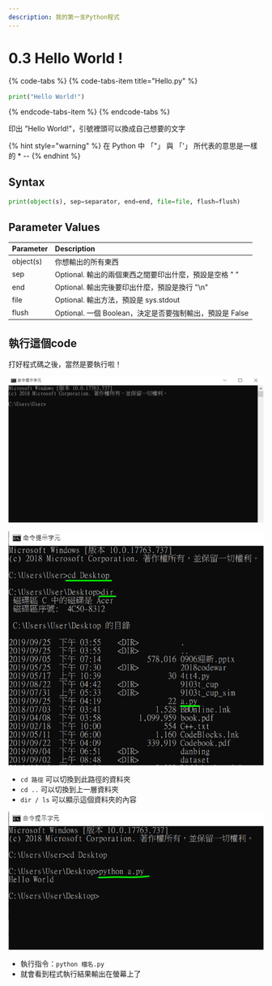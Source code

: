 ```yaml
---
description: 我的第一支Python程式
---
```


# 0.3 Hello World !

{% code-tabs %}
{% code-tabs-item title="Hello.py" %}
```python
print("Hello World!")
```
{% endcode-tabs-item %}
{% endcode-tabs %}

印出 "Hello World!"，引號裡頭可以換成自己想要的文字

{% hint style="warning" %}
在 Python 中 「"」 與 「'」 所代表的意思是一樣的 ​\* --
{% endhint %}

## Syntax

```python
print(object(s), sep=separator, end=end, file=file, flush=flush)
```

## Parameter Values

| Parameter | Description |
| :--- | :--- |
| object\(s\) | 你想輸出的所有東西 |
| sep | Optional. 輸出的兩個東西之間要印出什麼，預設是空格 " " |
| end | Optional. 輸出完後要印出什麼，預設是換行 "\n" |
| file | Optional. 輸出方法，預設是 sys.stdout |
| flush | Optional. 一個 Boolean，決定是否要強制輸出，預設是 False |

## 執行這個code

打好程式碼之後，當然是要執行啦！

![step 1. &#x6253;&#x958B;&#x50B3;&#x8AAA;&#x4E2D;&#x7684; CLI \(command line interface\)](../.gitbook/assets/image%20%286%29.png)

![step 2. &#x5207;&#x63DB;&#x5230;&#x7A0B;&#x5F0F;&#x539F;&#x59CB;&#x78BC;&#x6240;&#x5728;&#x7684;&#x8CC7;&#x6599;&#x593E;](../.gitbook/assets/image%20%281%29.png)

* `cd 路徑` 可以切換到此路徑的資料夾
* `cd ..` 可以切換到上一層資料夾
* `dir / ls` 可以顯示這個資料夾的內容

![step 3. &#x6253;&#x4E0A;&#x57F7;&#x884C;&#x6307;&#x4EE4;](../.gitbook/assets/image%20%287%29.png)

* 執行指令：`python 檔名.py`
* 就會看到程式執行結果輸出在螢幕上了



